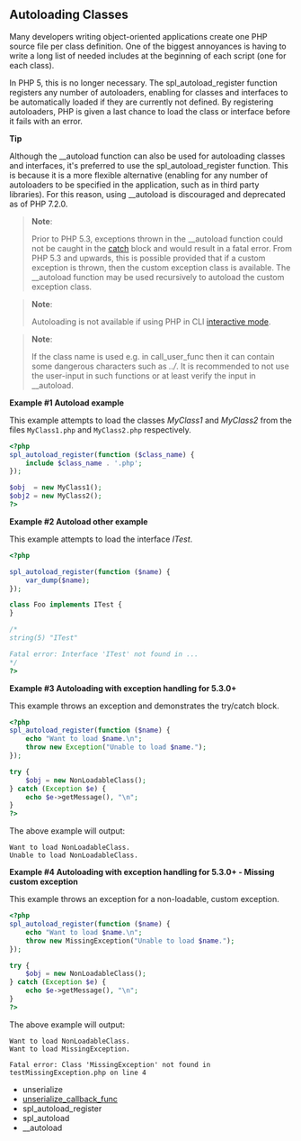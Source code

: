 Autoloading Classes
-------------------

Many developers writing object-oriented applications create one PHP
source file per class definition. One of the biggest annoyances is
having to write a long list of needed includes at the beginning of each
script (one for each class).

In PHP 5, this is no longer necessary. The <span
class="function">spl\_autoload\_register</span> function registers any
number of autoloaders, enabling for classes and interfaces to be
automatically loaded if they are currently not defined. By registering
autoloaders, PHP is given a last chance to load the class or interface
before it fails with an error.

**Tip**

Although the <span class="function">\_\_autoload</span> function can
also be used for autoloading classes and interfaces, it's preferred to
use the <span class="function">spl\_autoload\_register</span> function.
This is because it is a more flexible alternative (enabling for any
number of autoloaders to be specified in the application, such as in
third party libraries). For this reason, using <span
class="function">\_\_autoload</span> is discouraged and deprecated as of
PHP 7.2.0.

> **Note**:
>
> Prior to PHP 5.3, exceptions thrown in the <span
> class="function">\_\_autoload</span> function could not be caught in
> the <a href="/language/exceptions.html" class="link">catch</a> block
> and would result in a fatal error. From PHP 5.3 and upwards, this is
> possible provided that if a custom exception is thrown, then the
> custom exception class is available. The <span
> class="function">\_\_autoload</span> function may be used recursively
> to autoload the custom exception class.

> **Note**:
>
> Autoloading is not available if using PHP in CLI
> <a href="/features/commandline.html" class="link">interactive mode</a>.

> **Note**:
>
> If the class name is used e.g. in <span
> class="function">call\_user\_func</span> then it can contain some
> dangerous characters such as *../*. It is recommended to not use the
> user-input in such functions or at least verify the input in <span
> class="function">\_\_autoload</span>.

**Example \#1 Autoload example**

This example attempts to load the classes *MyClass1* and *MyClass2* from
the files `MyClass1.php` and `MyClass2.php` respectively.

``` php
<?php
spl_autoload_register(function ($class_name) {
    include $class_name . '.php';
});

$obj  = new MyClass1();
$obj2 = new MyClass2(); 
?>
```

**Example \#2 Autoload other example**

This example attempts to load the interface *ITest*.

``` php
<?php

spl_autoload_register(function ($name) {
    var_dump($name);
});

class Foo implements ITest {
}

/*
string(5) "ITest"

Fatal error: Interface 'ITest' not found in ...
*/
?>
```

**Example \#3 Autoloading with exception handling for 5.3.0+**

This example throws an exception and demonstrates the try/catch block.

``` php
<?php
spl_autoload_register(function ($name) {
    echo "Want to load $name.\n";
    throw new Exception("Unable to load $name.");
});

try {
    $obj = new NonLoadableClass();
} catch (Exception $e) {
    echo $e->getMessage(), "\n";
}
?>
```

The above example will output:

    Want to load NonLoadableClass.
    Unable to load NonLoadableClass.

**Example \#4 Autoloading with exception handling for 5.3.0+ - Missing
custom exception**

This example throws an exception for a non-loadable, custom exception.

``` php
<?php
spl_autoload_register(function ($name) {
    echo "Want to load $name.\n";
    throw new MissingException("Unable to load $name.");
});

try {
    $obj = new NonLoadableClass();
} catch (Exception $e) {
    echo $e->getMessage(), "\n";
}
?>
```

The above example will output:

    Want to load NonLoadableClass.
    Want to load MissingException.

    Fatal error: Class 'MissingException' not found in testMissingException.php on line 4

-   <span class="function">unserialize</span>
-   <a href="/var/setup.html#" class="link">unserialize_callback_func</a>
-   <span class="function">spl\_autoload\_register</span>
-   <span class="function">spl\_autoload</span>
-   <span class="function">\_\_autoload</span>
